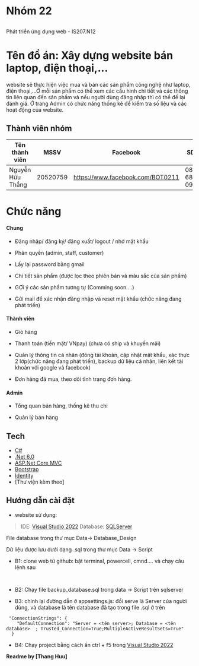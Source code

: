 ﻿# Nhóm 22
## 
Phát triển ứng dụng web - IS207.N12

# Tên đồ án: Xây dựng website bán laptop, điện thoại,...
  website sẽ thực hiện việc mua và bán các sản phẩm công nghệ như laptop, điện thoại,...Ở mỗi sản phẩm có thể xem các cấu hình chi tiết và các thông tin liên quan đến sản phẩm
  và nếu người dùng đăng nhập thì có thể để lại đánh giá. Ở trang Admin có chức năng thống kê để kiểm tra số liệu và các hoạt động của website.
 
## Thành viên nhóm

| Tên thành viên | MSSV | Facebook | SDT | Nhiệm vụ | Đánh giá |
| ------ | ------ | ------ | ------ | ------ | ------ |
| Nguyễn Hữu Thắng | 20520759 | https://www.facebook.com/BOT0211 | 08 6815 0937 | Xây dựng web | 100% |

  
# Chức năng

#### Chung

- Đăng nhập/ đăng ký/ đăng xuất/ logout / nhớ mật khẩu

- Phân quyền (admin, staff, customer)

- Lấy lại password bằng gmail

- Chi tiết sản phẩm (được lọc theo phiên bản và màu sắc của sản phẩm)

- GỢi ý các sản phẩm tương tự (Comming soon....)

- Gửi mail để xác nhận đăng nhập và reset mật khẩu (chức năng đang phát triển)

#### Thành viên

- Giỏ hàng

- Thanh toán (tiền mặt/ VNpay) (chưa có ship và khuyến mãi)

- Quản lý thông tin cá nhân (đóng tài khoản, cập nhật mật khẩu, xác thực 2 lớp(chức năng đang phát triển), backup dữ liệu cá nhân, liên kết tài khoản với google và facebook)

- Đơn hàng đã mua, theo dõi tình trạng đơn hàng.


     
#### Admin


- Tổng quan bán hàng, thống kê thu chi

- Quản lý bán hàng 


## Tech

- [C#] 
- [.Net 6.0] 
- [ASP.Net Core MVC]
- [Bootstrap] 
- [Identity]
- [Thư viện kèm theo]

## Hướng dẫn cài đặt    

- website sử dụng: 
> IDE: [Visual Studio 2022]
Database: [SQLServer]

File database trong thư mục Data-> Database_Design

Dữ liệu được lưu dưới dạng .sql trong thư mục Data -> Script 

- B1: clone web từ github: bật terminal, powercell, cmnd.... và chạy câu lệnh sau

```sh
    
```


- B2: Chạy file backup_database.sql trong data -> Script trên sqlserver

- B3: chỉnh lại đường dẫn ở appsettings.js: 
  đổi serve là Server của người dùng, và database là tên database đã tạo trong file .sql ở trên 


``` 
 "ConnectionStrings": {
    "DefaultConnection": "Server = <tên server>; Database = <tên database>  ; Trusted_Connection=True;MultipleActiveResultSets=True"
  }
```
- B4: Chạy project bằng cách ấn ctrl + f5 trong [Visual Studio 2022]

**Readme by [Thang Huu]**

[//]: # (These are reference links used in the body of this note and get stripped out when the markdown processor does its job. There is no need to format nicely because it shouldn't be seen. Thanks SO - http://stackoverflow.com/questions/4823468/store-comments-in-markdown-syntax)

 [C#]: <https://docs.microsoft.com/vi-vn/dotnet/csharp/>
 [.Net 6.0]: <https://dotnet.microsoft.com/en-us/download/dotnet/6.0>
 [ASP.Net Core MVC]: <https://docs.microsoft.com/vi-vn/aspnet/core/tutorials/first-mvc-app/start-mvc?view=aspnetcore-2.1&tabs=visual-studio>
 [Bootstrap]: <https://getbootstrap.com/>
 [Visual Studio 2022]: <https://visualstudio.microsoft.com/downloads/>
 [SQLServer]: <https://www.microsoft.com/en-us/sql-server/sql-server-downloads>
 [SignalR]: <https://dotnet.microsoft.com/en-us/apps/aspnet/signalr>
 [Identity]: <https://docs.microsoft.com/en-us/aspnet/core/security/authentication/identity?view=aspnetcore-6.0&tabs=visual-studio>